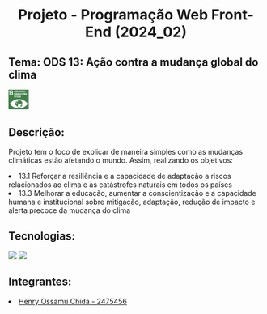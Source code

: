 # <h1 align="center"> Projeto - Programação Web Front-End (2024_02) </h1>

## Tema: ODS 13: Ação contra a mudança global do clima
<img width="40" heigth="40" src="img/ods13.webp">

## Descrição:
<p>Projeto tem o foco de explicar de maneira simples como as mudanças climáticas estão afetando o mundo. Assim, realizando os objetivos:</p>
<li>13.1 Reforçar a resiliência e a capacidade de adaptação a riscos relacionados ao clima e às catástrofes naturais em todos os países</li>
<li>13.3 Melhorar a educação, aumentar a conscientização e a capacidade humana e institucional sobre mitigação, adaptação, redução de impacto e alerta precoce da mudança do clima</li>

## Tecnologias:
<div>
<img width="40" heigth="40" src="https://cdn.jsdelivr.net/gh/devicons/devicon@latest/icons/css3/css3-original.svg" />
<img width="40" heigth="40" src="https://cdn.jsdelivr.net/gh/devicons/devicon@latest/icons/html5/html5-original-wordmark.svg" />
</div>       

## Integrantes:
<li><a href="https://github.com/HenryCIX">Henry Ossamu Chida - 2475456</a></li> 
